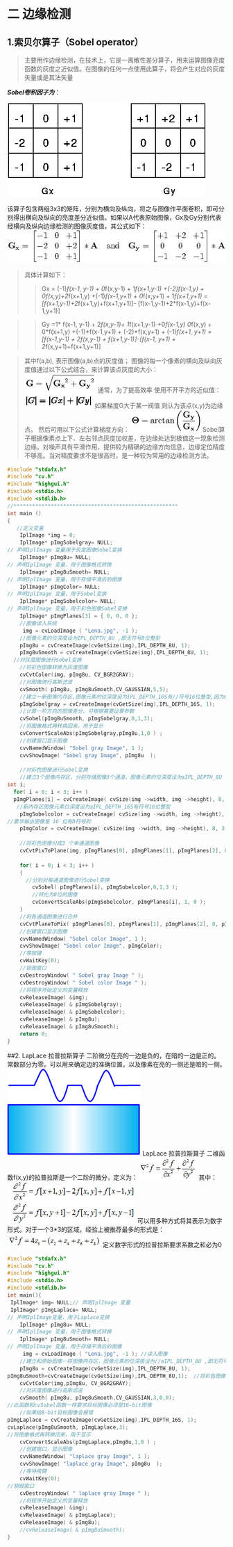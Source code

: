 # 二 边缘检测
## 1.索贝尔算子（Sobel operator）

> 主要用作边缘检测，在技术上，它是一离散性差分算子，用来运算图像亮度函数的灰度之近似值。在图像的任何一点使用此算子，将会产生对应的灰度矢量或是其法矢量

***Sobel卷积因子为***： 

![图片1](media/image1.png)



 该算子包含两组3x3的矩阵，分别为横向及纵向，将之与图像作平面卷积，即可分别得出横向及纵向的亮度差分近似值。如果以A代表原始图像，Gx及Gy分别代表经横向及纵向边缘检测的图像灰度值，其公式如下：  
 ![图片2](media/image2.png) 
 >具体计算如下：
> >Gx = (-1)*f(x-1, y-1) + 0*f(x,y-1) + 1*f(x+1,y-1)
      +(-2)*f(x-1,y) + 0*f(x,y)+2*f(x+1,y)
      +(-1)*f(x-1,y+1) + 0*f(x,y+1) + 1*f(x+1,y+1)
= [f(x+1,y-1)+2*f(x+1,y)+f(x+1,y+1)]- [f(x-1,y-1)+2*f(x-1,y)+f(x-1,y+1)]  


 
>> Gy =1* f(x-1, y-1) + 2*f(x,y-1)+ 1*f(x+1,y-1)
      +0*f(x-1,y) 0*f(x,y) + 0*f(x+1,y)
      +(-1)*f(x-1,y+1) + (-2)*f(x,y+1) + (-1)*f(x+1, y+1)
= [f(x-1,y-1) + 2f(x,y-1) + f(x+1,y-1)]-[f(x-1, y+1) + 2*f(x,y+1)+f(x+1,y+1)]

> 其中f(a,b), 表示图像(a,b)点的灰度值；
 图像的每一个像素的横向及纵向灰度值通过以下公式结合，来计算该点灰度的大小：
![图片3](media/image3.png)
 通常，为了提高效率 使用不开平方的近似值：
![图片4](media/image4.png)
 如果梯度G大于某一阀值 则认为该点(x,y)为边缘点。
 然后可用以下公式计算梯度方向：
![图片5](media/image5.png)
 Sobel算子根据像素点上下、左右邻点灰度加权差，在边缘处达到极值这一现象检测边缘。对噪声具有平滑作用，提供较为精确的边缘方向信息，边缘定位精度不够高。当对精度要求不是很高时，是一种较为常用的边缘检测方法。

```cpp
#include "stdafx.h"
#include "cv.h"
#include "highgui.h"
#include <stdio.h>
#include <stdlib.h>
//*****************************************************
int main ()
{
   //定义变量
	IplImage *img = 0;
	IplImage* pImgSobelgray= NULL;
// 声明IplImage 变量用于灰度图像Sobel变换
	IplImage* pImg8u= NULL;
// 声明IplImage 变量，用于图像格式转换
	IplImage* pImg8uSmooth= NULL;
// 声明IplImage 变量，用于存储平滑后的图像
	IplImage* pImgColor= NULL;
// 声明IplImage 变量，用于Sobel变换
	IplImage* pImgSobelcolor= NULL;
// 声明IplImage 变量，用于彩色图像Sobel变换
    IplImage* pImgPlanes[3] = { 0, 0, 0 };
	//图像读入系统
	 img = cvLoadImage ( "Lena.jpg", -1 );
	//图像元素的位深度设为IPL_DEPTH_8U ,即无符号8位整型
	pImg8u = cvCreateImage(cvGetSize(img),IPL_DEPTH_8U, 1);
	pImg8uSmooth = cvCreateImage(cvGetSize(img),IPL_DEPTH_8U, 1);
  //对灰度图像进行Sobel变换
	//将彩色图像转换为灰度图像
	cvCvtColor(img, pImg8u, CV_BGR2GRAY);
 	//对图像进行高斯滤波
	cvSmooth( pImg8u, pImg8uSmooth,CV_GAUSSIAN,5,5);
	//建立一新图像内存区,图像元素的位深度设为IPL_DEPTH_16S有//符号16位整型,因为cvSobel函数要求目标图像必须是16-bit图像
	pImgSobelgray = cvCreateImage(cvGetSize(img),IPL_DEPTH_16S, 1);
	//计算一阶方向的图像差分，可根据需要设置参数
	cvSobel(pImg8uSmooth, pImgSobelgray,0,1,3);
	//将图像格式再转换回来，用于显示
    cvConvertScaleAbs(pImgSobelgray,pImg8u,1,0 ) ;
	//创建窗口显示图像
	cvvNamedWindow( "Sobel gray Image", 1 );  
    cvvShowImage( "Sobel gray Image", pImg8u  ); 
	
	//对彩色图像进行Sobel变换
	//建立3个图像内存区，分别存储图像3个通道，图像元素的位深度设为aIPL_DEPTH_8U
int i;
  for( i = 0; i < 3; i++ )
  pImgPlanes[i] = cvCreateImage( cvSize(img ->width, img ->height), 8, 1 );
   //新内存区图像元素位深度设为aIPL_DEPTH_16S有符号16位整型
	pImgSobelcolor = cvCreateImage( cvSize(img ->width, img ->height), IPL_DEPTH_16S, 1 );
//要求输出图像是 16 位有D符号的
    pImgColor = cvCreateImage( cvSize(img ->width, img ->height), 8, 3 );
    
	//将彩色图像分成3 个单通道图像
    cvCvtPixToPlane(img, pImgPlanes[0], pImgPlanes[1], pImgPlanes[2], 0 );
 
	for( i = 0; i < 3; i++ )
    {
      //分别对每通道图像进行Sobel变换
		cvSobel( pImgPlanes[i], pImgSobelcolor,0,1,3 );
		//转化为8位的图像
        cvConvertScaleAbs(pImgSobelcolor, pImgPlanes[i], 1, 0 );   
    }
	//将各通道图像进行合并
	cvCvtPlaneToPix( pImgPlanes[0], pImgPlanes[1], pImgPlanes[2], 0, pImgColor);
   	//创建窗口显示图像
	cvvNamedWindow( "Sobel color Image", 1 );  
    cvvShowImage( "Sobel color Image", pImgColor);  
	//等按键
	cvWaitKey(0); 
	//锁毁窗口
	cvDestroyWindow( " Sobel gray Image " );	
	cvDestroyWindow( " Sobel color Image " );	
	//将程序开始定义的变量释放
	cvReleaseImage( &img);	
	cvReleaseImage( & pImgSobelgray);
	cvReleaseImage( & pImgSobelcolor);
	cvReleaseImage( & pImg8u);	
	cvReleaseImage( & pImg8uSmooth);
    return 0;
}
```

##2. LapLace 拉普拉斯算子
    二阶微分在亮的一边是负的，在暗的一边是正的。常数部分为零。可以用来确定边的准确位置，以及像素在亮的一侧还是暗的一侧。
![图片6](media/image6.png)
LapLace 拉普拉斯算子
二维函数f(x,y)的拉普拉斯是一个二阶的微分，定义为：
![图片7](media/image7.png)
其中：
![图片8](media/image8.png)
可以用多种方式将其表示为数字形式。对于一个3*3的区域，经验上被推荐最多的形式是：
![图片9](media/image9.png)
定义数字形式的拉普拉斯要求系数之和必为0

```cpp
#include "stdafx.h"
#include "cv.h"
#include "highgui.h"
#include <stdio.h>
#include <stdlib.h>
int main(){
 IplImage* img= NULL;// 声明IplImage 变量
 IplImage* pImgLaplace= NULL;
// 声明IplImage变量，用于Laplace变换
	IplImage* pImg8u= NULL;
// 声明IplImage 变量，用于图像格式转换
	IplImage* pImg8uSmooth= NULL;
// 声明IplImage 变量，用于存储平滑后的图像
	 img = cvLoadImage ( "Lena.jpg", -1 ); //读入图像
	//建立和原始图像一样图像内存区，图像元素的位深度设为//aIPL_DEPTH_8U ,即无符号8位整型
	pImg8u = cvCreateImage(cvGetSize(img),IPL_DEPTH_8U, 1);
pImg8uSmooth=cvCreateImage(cvGetSize(img),IPL_DEPTH_8U,1);	//将彩色图像转换为灰度图像
	cvCvtColor(img,pImg8u, CV_BGR2GRAY);
	//对灰度图像进行高斯滤波
	cvSmooth( pImg8u, pImg8uSmooth,CV_GAUSSIAN,3,0,0);
//此函数和cvSobel函数一样要求目标图像必须是16-bit图像
	//如果给8-bit目标图像会报错
pImgLaplace = cvCreateImage(cvGetSize(img),IPL_DEPTH_16S, 1);
cvLaplace(pImg8uSmooth, pImgLaplace,3);
//将图像格式再转换回来，用于显示
	cvConvertScaleAbs(pImgLaplace,pImg8u,1,0 ) ;
	//创建窗口，显示图像
	cvvNamedWindow( "laplace gray Image", 1 );  
	cvvShowImage( "laplace gray Image", pImg8u  );  
	//等待按键
	cvWaitKey(0); 
//销毁窗口
	cvDestroyWindow( " laplace gray Image " );	
	//将程序开始定义的变量释放
	cvReleaseImage( &img);	
	cvReleaseImage( & pImgLaplace);
	cvReleaseImage( & pImg8u);	
	//cvReleaseImage( & pImg8uSmooth);
}
```
